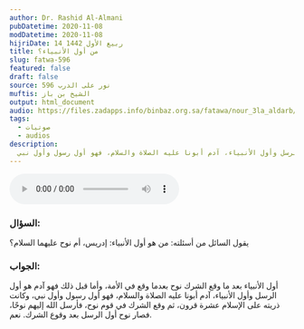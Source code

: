 ```yaml
---
author: Dr. Rashid Al-Almani
pubDatetime: 2020-11-08
modDatetime: 2020-11-08
hijriDate: 14 ربيع الأول 1442
title: من أول الأنبياء؟
slug: fatwa-596
featured: false
draft: false
source: نور على الدرب 596
muftis: الشيخ بن باز
output: html_document
audio: https://files.zadapps.info/binbaz.org.sa/fatawa/nour_3la_aldarb/nour_596/59630.mp3
tags:
  - صوتيات
  - audios
description:
  أول الأنبياء بعد ما وقع الشرك نوح بعدما وقع في الأمة، وأما قبل ذلك فهو آدم هو أول الرسل وأول الأنبياء، آدم أبونا عليه الصلاة والسلام، فهو أول رسول وأول نبي 
---
```


<audio controls>
 <source src="https://files.zadapps.info/binbaz.org.sa/fatawa/nour_3la_aldarb/nour_596/59630.mp3" type="audio/mpeg"/><p>لا يدعم متصفحك عنصر الصوت</p>
</audio>

### السؤال:
يقول السائل من أسئلته: من هو أول الأنبياء: إدريس، أم نوح عليهما السلام؟

### الجواب:
أول الأنبياء بعد ما وقع الشرك نوح بعدما وقع في الأمة، وأما قبل ذلك فهو آدم هو أول الرسل وأول الأنبياء، آدم أبونا عليه الصلاة والسلام، فهو أول رسول وأول نبي، وكانت ذريته على الإسلام عشرة قرون، ثم وقع الشرك في قوم نوح، فأرسل الله إليهم نوحًا، فصار نوح أول الرسل بعد وقوع الشرك. نعم.
